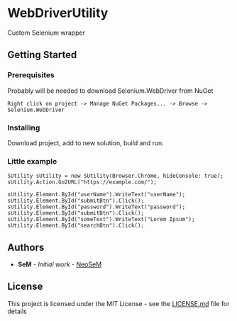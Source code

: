 # WebDriverUtility
Custom Selenium wrapper

## Getting Started

### Prerequisites

Probably will be needed to download Selenium.WebDriver from NuGet

```
Right click on project -> Manage NuGet Packages... -> Browse -> Selenium.WebDriver
```

### Installing

Download project, add to new solution, build and run.

### Little example

```
SUtility sUtility = new SUtility(Browser.Chrome, hideConsole: true);
sUtility.Action.Go2URL("https://example.com/");

sUtility.Element.ById("userName").WriteText("userName");
sUtility.Element.ById("submitBtn").Click();
sUtility.Element.ById("password").WriteText("password");
sUtility.Element.ById("submitBtn").Click();
sUtility.Element.ById("someText").WriteText("Lorem Ipsum");
sUtility.Element.ById("searchBtn").Click();

```

## Authors

* **SeM** - *Initial work* - [NeoSeM](https://github.com/NeoSeM)

## License

This project is licensed under the MIT License - see the [LICENSE.md](LICENSE.md) file for details
